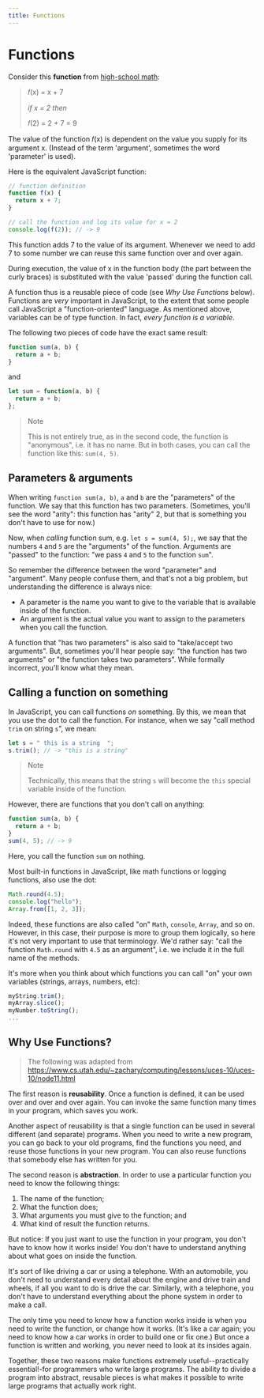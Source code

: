 ```yaml
---
title: Functions
---
```


# Functions

Consider this **function** from [high-school math](https://www.mathplanet.com/education/algebra-2/how-to-graph-functions-and-linear-equations/functions-and-linear-equations):

> 𝑓(x) = x + 7
>
> _if x = 2 then_
>
> 𝑓(2) = 2 + 7 = 9

The value of the function 𝑓(x) is dependent on the value you supply for its argument x. (Instead of the term 'argument', sometimes the word 'parameter' is used).

Here is the equivalent JavaScript function:

```js
// function definition
function f(x) {
  return x + 7;
}

// call the function and log its value for x = 2
console.log(f(2)); // -> 9
```

This function adds 7 to the value of its argument. Whenever we need to add 7 to some number we can reuse this same function over and over again.

During execution, the value of x in the function body (the part between the curly braces) is substituted with the value 'passed' during the function call.

A function thus is a reusable piece of code (see _Why Use Functions_ below). Functions are _very_ important in JavaScript, to the extent that some people call JavaScript a "function-oriented" language. As mentioned above, variables can be of type function. In fact, _every function is a variable_.

The following two pieces of code have the exact same result:

```js
function sum(a, b) {
  return a + b;
}
```

and

```js
let sum = function(a, b) {
  return a + b;
};
```

> Note
>
> This is not entirely true, as in the second code, the function is "anonymous", i.e. it has no name. But in both cases, you can call the function like this: `sum(4, 5)`.

## Parameters & arguments

When writing `function sum(a, b)`, `a` and `b` are the "parameters" of the function. We say that this function has two parameters. (Sometimes, you'll see the word "arity": this function has "arity" 2, but that is something you don't have to use for now.)

Now, when _calling_ function sum, e.g. `let s = sum(4, 5);`, we say that the numbers `4` and `5` are the "arguments" of the function. Arguments are "passed" to the function: "we pass `4` and `5` to the function `sum`".

So remember the difference between the word "parameter" and "argument". Many people confuse them, and that's not a big problem, but understanding the difference is always nice:

- A parameter is the name you want to give to the variable that is available inside of the function.
- An argument is the actual value you want to assign to the parameters when you call the function.

A function that "has two parameters" is also said to "take/accept two arguments". But, sometimes you'll hear people say: "the function has two arguments" or "the function takes two parameters". While formally incorrect, you'll know what they mean.

## Calling a function on something

In JavaScript, you can call functions _on_ something. By this, we mean that you use the dot to call the function. For instance, when we say "call method `trim` on string `s`", we mean:

```js
let s = " this is a string  ";
s.trim(); // -> "this is a string"
```

> Note
>
> Technically, this means that the string `s` will become the `this` special variable inside of the function.

However, there are functions that you don't call on anything:

```js
function sum(a, b) {
  return a + b;
}
sum(4, 5); // -> 9
```

Here, you call the function `sum` on nothing.

Most built-in functions in JavaScript, like math functions or logging functions, also use the dot:

```js
Math.round(4.5);
console.log("hello");
Array.from([1, 2, 3]);
```

Indeed, these functions are also called "on" `Math`, `console`, `Array`, and so on. However, in this case, their purpose is more to group them logically, so here it's not very important to use that terminology. We'd rather say: "call the function `Math.round` with `4.5` as an argument", i.e. we include it in the full name of the methods.

It's more when you think about which functions you can call "on" your own variables (strings, arrays, numbers, etc):

```js
myString.trim();
myArray.slice();
myNumber.toString();
...
```

## Why Use Functions?

> The following was adapted from https://www.cs.utah.edu/~zachary/computing/lessons/uces-10/uces-10/node11.html

The first reason is **reusability**. Once a function is defined, it can be used over and over and over again. You can invoke the same function many times in your program, which saves you work.

Another aspect of reusability is that a single function can be used in several different (and separate) programs. When you need to write a new program, you can go back to your old programs, find the functions you need, and reuse those functions in your new program. You can also reuse functions that somebody else has written for you.

The second reason is **abstraction**. In order to use a particular function you need to know the following things:

1. The name of the function;
2. What the function does;
3. What arguments you must give to the function; and
4. What kind of result the function returns.

But notice: If you just want to use the function in your program, you don't have to know how it works inside! You don't have to understand anything about what goes on inside the function.

It's sort of like driving a car or using a telephone. With an automobile, you don't need to understand every detail about the engine and drive train and wheels, if all you want to do is drive the car. Similarly, with a telephone, you don't have to understand everything about the phone system in order to make a call.

The only time you need to know how a function works inside is when you need to write the function, or change how it works. (It's like a car again; you need to know how a car works in order to build one or fix one.) But once a function is written and working, you never need to look at its insides again.

Together, these two reasons make functions extremely useful--practically essential!-for programmers who write large programs. The ability to divide a program into abstract, reusable pieces is what makes it possible to write large programs that actually work right.
